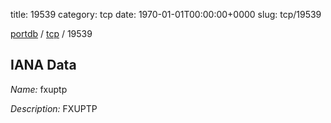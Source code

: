 title: 19539
category: tcp
date: 1970-01-01T00:00:00+0000
slug: tcp/19539

[portdb](/) / [tcp](/category/tcp.html) / 19539


## IANA Data

_Name:_ fxuptp

_Description:_ FXUPTP

